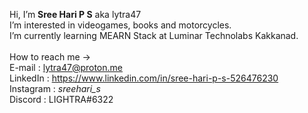Hi, I’m <strong>Sree Hari P S</strong> aka lytra47 <br />
I’m interested in videogames, books and motorcycles. <br />
I’m currently learning MEARN Stack at Luminar Technolabs Kakkanad. <br />
<br />
How to reach me -> <br />
E-mail : lytra47@proton.me <br />
LinkedIn : https://www.linkedin.com/in/sree-hari-p-s-526476230 <br />
Instagram : _sreehari_s_ <br />
Discord : LIGHTRA#6322 <br />

